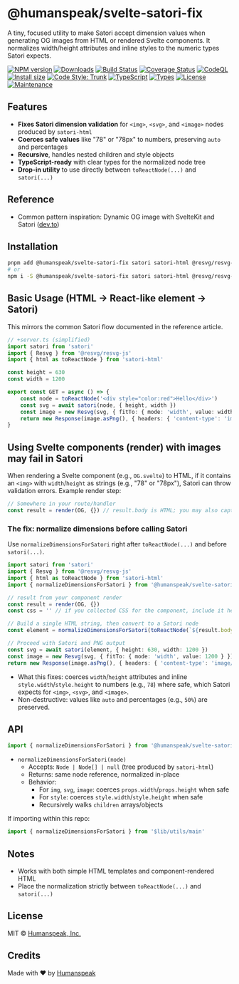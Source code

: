# @humanspeak/svelte-satori-fix

A tiny, focused utility to make Satori accept dimension values when generating OG images from HTML or rendered Svelte components. It normalizes width/height attributes and inline styles to the numeric types Satori expects.

[![NPM version](https://img.shields.io/npm/v/@humanspeak/svelte-satori-fix.svg)](https://www.npmjs.com/package/@humanspeak/svelte-satori-fix)
[![Downloads](https://img.shields.io/npm/dm/@humanspeak/svelte-satori-fix.svg)](https://www.npmjs.com/package/@humanspeak/svelte-satori-fix)
[![Build Status](https://github.com/humanspeak/svelte-satori-fix/actions/workflows/npm-publish.yml/badge.svg)](https://github.com/humanspeak/svelte-satori-fix/actions/workflows/npm-publish.yml)
[![Coverage Status](https://coveralls.io/repos/github/humanspeak/svelte-satori-fix/badge.svg?branch=main)](https://coveralls.io/github/humanspeak/svelte-satori-fix?branch=main)
[![CodeQL](https://github.com/humanspeak/svelte-satori-fix/actions/workflows/codeql.yml/badge.svg)](https://github.com/humanspeak/svelte-satori-fix/actions/workflows/codeql.yml)
[![Install size](https://packagephobia.com/badge?p=@humanspeak/svelte-satori-fix)](https://packagephobia.com/result?p=@humanspeak/svelte-satori-fix)
[![Code Style: Trunk](https://img.shields.io/badge/code%20style-trunk-blue.svg)](https://trunk.io)
[![TypeScript](https://img.shields.io/badge/%3C%2F%3E-TypeScript-%230074c1.svg)](http://www.typescriptlang.org/)
[![Types](https://img.shields.io/npm/types/@humanspeak/svelte-satori-fix.svg)](https://www.npmjs.com/package/@humanspeak/svelte-satori-fix)
[![License](https://img.shields.io/npm/l/@humanspeak/svelte-satori-fix.svg)](https://github.com/humanspeak/svelte-satori-fix/blob/main/LICENSE)
[![Maintenance](https://img.shields.io/badge/Maintained%3F-yes-green.svg)](https://github.com/humanspeak/svelte-satori-fix/graphs/commit-activity)

## Features

- **Fixes Satori dimension validation** for `<img>`, `<svg>`, and `<image>` nodes produced by `satori-html`
- **Coerces safe values** like "78" or "78px" to numbers, preserving `auto` and percentages
- **Recursive**, handles nested children and style objects
- **TypeScript-ready** with clear types for the normalized node tree
- **Drop-in utility** to use directly between `toReactNode(...)` and `satori(...)`

## Reference

- Common pattern inspiration: Dynamic OG image with SvelteKit and Satori ([dev.to](https://dev.to/theether0/dynamic-og-image-with-sveltekit-and-satori-4438))

## Installation

```bash
pnpm add @humanspeak/svelte-satori-fix satori satori-html @resvg/resvg-js
# or
npm i -S @humanspeak/svelte-satori-fix satori satori-html @resvg/resvg-js
```

## Basic Usage (HTML → React-like element → Satori)

This mirrors the common Satori flow documented in the reference article.

```ts
// +server.ts (simplified)
import satori from 'satori'
import { Resvg } from '@resvg/resvg-js'
import { html as toReactNode } from 'satori-html'

const height = 630
const width = 1200

export const GET = async () => {
    const node = toReactNode('<div style="color:red">Hello</div>')
    const svg = await satori(node, { height, width })
    const image = new Resvg(svg, { fitTo: { mode: 'width', value: width } }).render()
    return new Response(image.asPng(), { headers: { 'content-type': 'image/png' } })
}
```

## Using Svelte components (render) with images may fail in Satori

When rendering a Svelte component (e.g., `OG.svelte`) to HTML, if it contains an `<img>` with `width`/`height` as strings (e.g., "78" or "78px"), Satori can throw validation errors. Example render step:

```ts
// Somewhere in your route/handler
const result = render(OG, {}) // result.body is HTML; you may also capture component CSS
```

### The fix: normalize dimensions before calling Satori

Use `normalizeDimensionsForSatori` right after `toReactNode(...)` and before `satori(...)`.

```ts
import satori from 'satori'
import { Resvg } from '@resvg/resvg-js'
import { html as toReactNode } from 'satori-html'
import { normalizeDimensionsForSatori } from '@humanspeak/svelte-satori-fix'

// result from your component render
const result = render(OG, {})
const css = '' // if you collected CSS for the component, include it here

// Build a single HTML string, then convert to a Satori node
const element = normalizeDimensionsForSatori(toReactNode(`${result.body}<style>${css}</style>`))

// Proceed with Satori and PNG output
const svg = await satori(element, { height: 630, width: 1200 })
const image = new Resvg(svg, { fitTo: { mode: 'width', value: 1200 } }).render()
return new Response(image.asPng(), { headers: { 'content-type': 'image/png' } })
```

- What this fixes: coerces `width`/`height` attributes and inline `style.width`/`style.height` to numbers (e.g., `78`) where safe, which Satori expects for `<img>`, `<svg>`, and `<image>`.
- Non-destructive: values like `auto` and percentages (e.g., `50%`) are preserved.

## API

```ts
import { normalizeDimensionsForSatori } from '@humanspeak/svelte-satori-fix'
```

- `normalizeDimensionsForSatori(node)`
    - Accepts: `Node | Node[] | null` (tree produced by `satori-html`)
    - Returns: same node reference, normalized in-place
    - Behavior:
        - For `img`, `svg`, `image`: coerces `props.width`/`props.height` when safe
        - For `style`: coerces `style.width`/`style.height` when safe
        - Recursively walks `children` arrays/objects

If importing within this repo:

```ts
import { normalizeDimensionsForSatori } from '$lib/utils/main'
```

## Notes

- Works with both simple HTML templates and component-rendered HTML
- Place the normalization strictly between `toReactNode(...)` and `satori(...)`

## License

MIT © [Humanspeak, Inc.](LICENSE)

## Credits

Made with ❤️ by [Humanspeak](https://humanspeak.com)
